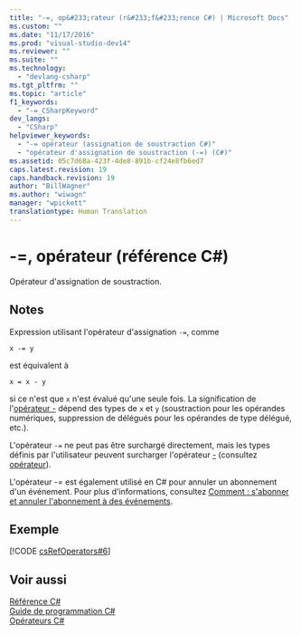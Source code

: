 ```yaml
---
title: "-=, op&#233;rateur (r&#233;f&#233;rence C#) | Microsoft Docs"
ms.custom: ""
ms.date: "11/17/2016"
ms.prod: "visual-studio-dev14"
ms.reviewer: ""
ms.suite: ""
ms.technology: 
  - "devlang-csharp"
ms.tgt_pltfrm: ""
ms.topic: "article"
f1_keywords: 
  - "-=_CSharpKeyword"
dev_langs: 
  - "CSharp"
helpviewer_keywords: 
  - "-= opérateur (assignation de soustraction C#)"
  - "opérateur d'assignation de soustraction (-=) (C#)"
ms.assetid: 05c7d68a-423f-4de8-891b-cf24e8fb6ed7
caps.latest.revision: 19
caps.handback.revision: 19
author: "BillWagner"
ms.author: "wiwagn"
manager: "wpickett"
translationtype: Human Translation
---
```

# -=, op&#233;rateur (r&#233;f&#233;rence C#)
Opérateur d'assignation de soustraction.  
  
## Notes  
 Expression utilisant l'opérateur d'assignation `-=`, comme  
  
```  
x -= y  
```  
  
 est équivalent à  
  
```  
x = x - y  
```  
  
 si ce n'est que `x` n'est évalué qu'une seule fois.  La signification de l'[opérateur \-](../../../csharp/language-reference/operators/subtraction-operator.md) dépend des types de `x` et `y` \(soustraction pour les opérandes numériques, suppression de délégués pour les opérandes de type délégué, etc.\).  
  
 L'opérateur `-=` ne peut pas être surchargé directement, mais les types définis par l'utilisateur peuvent surcharger l'opérateur [\-](../../../csharp/language-reference/operators/subtraction-operator.md) \(consultez [opérateur](../../../csharp/language-reference/keywords/operator.md)\).  
  
 L'opérateur \-\= est également utilisé en C\# pour annuler un abonnement d'un événement.  Pour plus d'informations, consultez [Comment : s'abonner et annuler l'abonnement à des événements](../../../csharp/programming-guide/events/how-to-subscribe-to-and-unsubscribe-from-events.md).  
  
## Exemple  
 [!CODE [csRefOperators#6](../CodeSnippet/VS_Snippets_VBCSharp/csrefOperators#6)]  
  
## Voir aussi  
 [Référence C\#](../../../csharp/language-reference/index.md)   
 [Guide de programmation C\#](../../../csharp/programming-guide/index.md)   
 [Opérateurs C\#](../../../csharp/language-reference/operators/index.md)